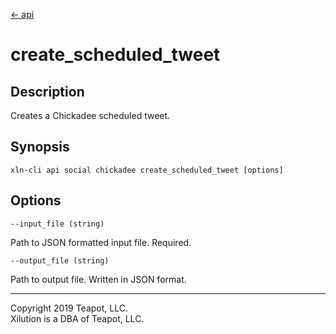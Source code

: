 [<- api](../../../api/index.md)

# create_scheduled_tweet

## Description

Creates a Chickadee scheduled tweet.

## Synopsis

```
xln-cli api social chickadee create_scheduled_tweet [options]
```

## Options

`--input_file (string)`

Path to JSON formatted input file. Required.

`--output_file (string)`

Path to output file. Written in JSON format.

---
Copyright 2019 Teapot, LLC.  
Xilution is a DBA of Teapot, LLC.
